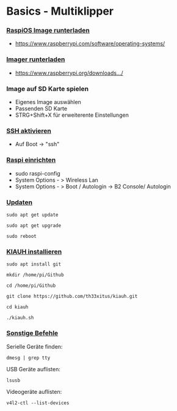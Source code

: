 # Basics - Multiklipper
   
### <u>RaspiOS Image runterladen</u>  
- https://www.raspberrypi.com/software/operating-systems/
  
  
### <u>Imager runterladen</u>  
  
- https://www.raspberrypi.org/downloads.../

### Image auf SD Karte spielen
 - Eigenes Image auswählen
 - Passenden SD Karte
 - STRG+Shift+X für erweiterente Einstellungen


### <u>SSH aktivieren</u>  
 - Auf Boot -> "ssh"  
  
### <u>Raspi einrichten</u>  
 - sudo raspi-config  
 - System Options - > Wireless Lan  
 - System Options - > Boot / Autologin -> B2 Console/  Autologin

### <u>Updaten</u>  
  

```
sudo apt get update
``` 
```
sudo apt get upgrade
```  
```
sudo reboot
```    


### <u>KIAUH installieren</u>
```
sudo apt install git
```
```
mkdir /home/pi/Github
```
```
cd /home/pi/Github
```
```
git clone https://github.com/th33xitus/kiauh.git 
```
```
cd kiauh
```
```
./kiauh.sh
```
  
### <u>Sonstige Befehle</u>  
  
Serielle Geräte finden:
```
dmesg | grep tty
```

USB Geräte auflisten:
```
lsusb
```

Videogeräte auflisten:
```
v4l2-ctl --list-devices   
```

